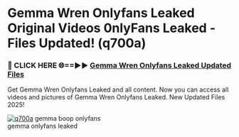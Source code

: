 # Gemma Wren Onlyfans Leaked Original Videos 0nlyFans Leaked - Files Updated! (q700a)

<h3>🔴 CLICK HERE 🌐==►► <a href="https://tinyurl.com/2jnfzry5" rel="nofollow">Gemma Wren Onlyfans Leaked Updated Files</a></h3>

Get Gemma Wren Onlyfans Leaked and all content. Now you can access all videos and pictures of Gemma Wren Onlyfans Leaked. New Updated Files 2025!

[![q700a](https://i.imgur.com/GyGTBgg.gif)](https://tinyurl.com/2jnfzry5)
gemma boop onlyfans<br>
gemma onlyfans leaked